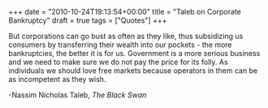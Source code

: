 +++
date = "2010-10-24T19:13:54+00:00"
title = "Taleb on Corporate Bankruptcy"
draft = true
tags = ["Quotes"]
+++

But corporations can go bust as often as they like, thus subsidizing us consumers by transferring their wealth into our pockets - the more bankruptcies, the better it is for us. Government is a more serious business and we need to make sure we do not pay the price for its folly. As individuals we should love free markets because operators in them can be as incompetent as they wish. 

-Nassim Nicholas Taleb, _The Black Swan_
